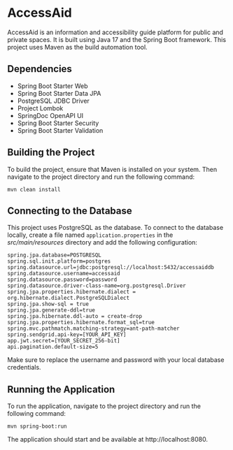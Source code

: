 # AccessAid
AccessAid is an information and accessibility guide platform for public and private spaces. It is built using Java 17 and the Spring Boot framework. This project uses Maven as the build automation tool.


## Dependencies
- Spring Boot Starter Web
- Spring Boot Starter Data JPA
- PostgreSQL JDBC Driver
- Project Lombok
- SpringDoc OpenAPI UI
- Spring Boot Starter Security
- Spring Boot Starter Validation

## Building the Project
To build the project, ensure that Maven is installed on your system. Then navigate to the project directory and run the following command:

```
mvn clean install
```
## Connecting to the Database
This project uses PostgreSQL as the database. To connect to the database locally, create a file named ```application.properties``` in the *src/main/resources* directory and add the following configuration:

```
spring.jpa.database=POSTGRESQL
spring.sql.init.platform=postgres
spring.datasource.url=jdbc:postgresql://localhost:5432/accessaiddb
spring.datasource.username=accessaid
spring.datasource.password=password
spring.datasource.driver-class-name=org.postgresql.Driver
spring.jpa.properties.hibernate.dialect = org.hibernate.dialect.PostgreSQLDialect
spring.jpa.show-sql = true
spring.jpa.generate-ddl=true
spring.jpa.hibernate.ddl-auto = create-drop
spring.jpa.properties.hibernate.format_sql=true
spring.mvc.pathmatch.matching-strategy=ant-path-matcher
spring.sendgrid.api-key=[YOUR_API_KEY]
app.jwt.secret=[YOUR_SECRET_256-bit]
api.pagination.default-size=5

```
Make sure to replace the username and password with your local database credentials.

## Running the Application
To run the application, navigate to the project directory and run the following command:

```
mvn spring-boot:run
```
The application should start and be available at http://localhost:8080.

